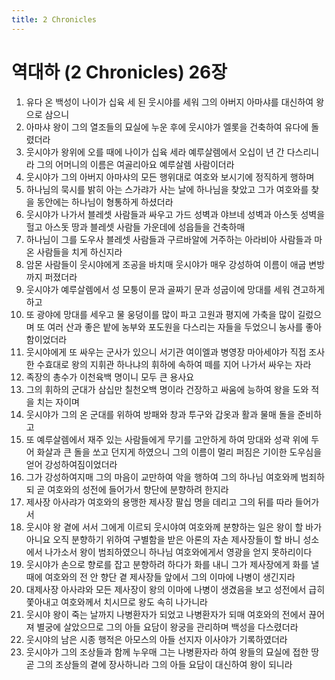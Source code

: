 ```yaml
---
title: 2 Chronicles
---
```


# 역대하 (2 Chronicles) 26장
1. 유다 온 백성이 나이가 십육 세 된 웃시야를 세워 그의 아버지 아마샤를 대신하여 왕으로 삼으니
1. 아마샤 왕이 그의 열조들의 묘실에 누운 후에 웃시야가 엘롯을 건축하여 유다에 돌렸더라
1. 웃시야가 왕위에 오를 때에 나이가 십육 세라 예루살렘에서 오십이 년 간 다스리니라 그의 어머니의 이름은 여골리아요 예루살렘 사람이더라
1. 웃시야가 그의 아버지 아마샤의 모든 행위대로 여호와 보시기에 정직하게 행하며
1. 하나님의 묵시를 밝히 아는 스가랴가 사는 날에 하나님을 찾았고 그가 여호와를 찾을 동안에는 하나님이 형통하게 하셨더라
1. 웃시야가 나가서 블레셋 사람들과 싸우고 가드 성벽과 야브네 성벽과 아스돗 성벽을 헐고 아스돗 땅과 블레셋 사람들 가운데에 성읍들을 건축하매
1. 하나님이 그를 도우사 블레셋 사람들과 구르바알에 거주하는 아라비아 사람들과 마온 사람들을 치게 하신지라
1. 암몬 사람들이 웃시야에게 조공을 바치매 웃시야가 매우 강성하여 이름이 애굽 변방까지 퍼졌더라
1. 웃시야가 예루살렘에서 성 모퉁이 문과 골짜기 문과 성굽이에 망대를 세워 견고하게 하고
1. 또 광야에 망대를 세우고 물 웅덩이를 많이 파고 고원과 평지에 가축을 많이 길렀으며 또 여러 산과 좋은 밭에 농부와 포도원을 다스리는 자들을 두었으니 농사를 좋아함이었더라
1. 웃시야에게 또 싸우는 군사가 있으니 서기관 여이엘과 병영장 마아세야가 직접 조사한 수효대로 왕의 지휘관 하나냐의 휘하에 속하여 떼를 지어 나가서 싸우는 자라
1. 족장의 총수가 이천육백 명이니 모두 큰 용사요
1. 그의 휘하의 군대가 삼십만 칠천오백 명이라 건장하고 싸움에 능하여 왕을 도와 적을 치는 자이며
1. 웃시야가 그의 온 군대를 위하여 방패와 창과 투구와 갑옷과 활과 물매 돌을 준비하고
1. 또 예루살렘에서 재주 있는 사람들에게 무기를 고안하게 하여 망대와 성곽 위에 두어 화살과 큰 돌을 쏘고 던지게 하였으니 그의 이름이 멀리 퍼짐은 기이한 도우심을 얻어 강성하여짐이었더라
1. 그가 강성하여지매 그의 마음이 교만하여 악을 행하여 그의 하나님 여호와께 범죄하되 곧 여호와의 성전에 들어가서 향단에 분향하려 한지라
1. 제사장 아사랴가 여호와의 용맹한 제사장 팔십 명을 데리고 그의 뒤를 따라 들어가서
1. 웃시야 왕 곁에 서서 그에게 이르되 웃시야여 여호와께 분향하는 일은 왕이 할 바가 아니요 오직 분향하기 위하여 구별함을 받은 아론의 자손 제사장들이 할 바니 성소에서 나가소서 왕이 범죄하였으니 하나님 여호와에게서 영광을 얻지 못하리이다
1. 웃시야가 손으로 향로를 잡고 분향하려 하다가 화를 내니 그가 제사장에게 화를 낼 때에 여호와의 전 안 향단 곁 제사장들 앞에서 그의 이마에 나병이 생긴지라
1. 대제사장 아사랴와 모든 제사장이 왕의 이마에 나병이 생겼음을 보고 성전에서 급히 쫓아내고 여호와께서 치시므로 왕도 속히 나가니라
1. 웃시야 왕이 죽는 날까지 나병환자가 되었고 나병환자가 되매 여호와의 전에서 끊어져 별궁에 살았으므로 그의 아들 요담이 왕궁을 관리하며 백성을 다스렸더라
1. 웃시야의 남은 시종 행적은 아모스의 아들 선지자 이사야가 기록하였더라
1. 웃시야가 그의 조상들과 함께 누우매 그는 나병환자라 하여 왕들의 묘실에 접한 땅 곧 그의 조상들의 곁에 장사하니라 그의 아들 요담이 대신하여 왕이 되니라
